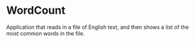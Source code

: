 # WordCount
Application that reads in a file of English text, and then shows a list of the most common words in the file.
